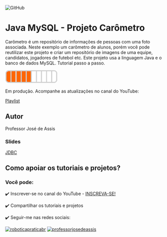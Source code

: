 ![GitHub](https://img.shields.io/github/license/professorjosedeassis/carometro)
# Java MySQL - Projeto Carômetro
Carômetro é um repositório de informações de pessoas com uma foto associada. Neste exemplo um carômetro de alunos, porém você pode reutilizar este projeto e criar um repositório de imagens de uma equipe, candidatos, jogadores de futebol etc.
Este projeto usa a linguagem Java e o banco de dados MySQL. 
Tutorial passo a passo.

![bar progress](https://github.com/professorjosedeassis/node/blob/main/img/bar.png)

Em produção. Acompanhe as atualizações no canal do YouTube:

[Playlist](https://www.youtube.com/playlist?list=PLbEOwbQR9lqz6tSoH51QAEzpo1VsXgvIv)

## Autor
Professor José de Assis
### Slides
[JDBC](https://professorjosedeassis.github.io/infox/)
## Como apoiar os tutoriais e projetos?
### Você pode:
:heavy_check_mark: Inscrever-se no canal do YouTube - [INSCREVA-SE!](https://www.youtube.com/c/RoboticapraticaBr/?sub_confirmation=1)

:heavy_check_mark: Compartilhar os tutoriais e projetos

:heavy_check_mark: Seguir-me nas redes sociais:
<p align="left">
<a href="https://www.youtube.com/channel/UC1e3Muh9VUtdEPL1kyIfcUw" target="blank"><img align="center" src="https://raw.githubusercontent.com/rahuldkjain/github-profile-readme-generator/master/src/images/icons/Social/youtube.svg" alt="roboticapraticabr" height="30" width="40" /></a>
<a href="https://linkedin.com/in/professorjosedeassis" target="blank"><img align="center" src="https://raw.githubusercontent.com/rahuldkjain/github-profile-readme-generator/master/src/images/icons/Social/linked-in-alt.svg" alt="professorjosedeassis" height="30" width="40" /></a>
</p>
